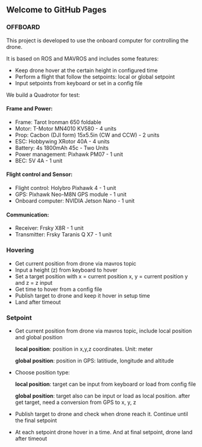 ## Welcome to GitHub Pages

### OFFBOARD
<!-- Markdown is a lightweight and easy-to-use syntax for styling your writing. It includes conventions for -->
This project is developed to use the onboard computer for controlling the drone. 

It is based on ROS and MAVROS and includes some features:

- Keep drone hover at the certain height in configured time
- Perform a flight that follow the setpoints: local or global setpoint
- Input setpoints from keyboard or set in a config file

We build a Quadrotor for test:

#### Frame and Power:
- Frame: Tarot Ironman 650 foldable
- Motor: T-Motor MN4010 KV580 - 4 units
- Prop: Cacbon (DJI form) 15x5.5in (CW and CCW) - 2 units
- ESC: Hobbywing XRotor 40A - 4 units
- Battery: 4s 1800mAh 45c - Two Units
- Power management: Pixhawk PM07 - 1 unit
- BEC: 5V 4A - 1 unit

#### Flight control and Sensor:
- Flight control: Holybro Pixhawk 4 - 1 unit
- GPS: Pixhawk Neo-M8N GPS module - 1 unit
- Onboard computer: NVIDIA Jetson Nano - 1 unit

#### Communication:
- Receiver: Frsky X8R - 1 unit
- Transmitter: Frsky Taranis Q X7 - 1 unit

<!-- ```markdown
Syntax highlighted code block

# Header 1
## Header 2
### Header 3

- Bulleted
- List

1. Numbered
2. List

**Bold** and _Italic_ and `Code` text

[Link](url) and ![Image](src)
``` -->
### Hovering
- Get current position from drone via mavros topic
- Input a height (z) from keyboard to hover
- Set a target position with x = current position x, y = current position y and z = z input
- Get time to hover from a config file
- Publish target to drone and keep it hover in setup time
- Land after timeout

### Setpoint
- Get current position from drone via mavros topic, include local position and global position

  **local position**: position in x,y,z coordinates. Unit: meter
  
  **global position**: position in GPS: latitiude, longitude and altitude
- Choose position type:
  
  **local position**: target can be input from keyboard or load from config file
  
  **global position**: target also can be input or load as local position. after get target, need a conversion from GPS to x, y, z
- Publish target to drone and check when drone reach it. Continue until the final setpoint
- At each setpoint drone hover in a time. And at final setpoint, drone land after timeout


<!-- For more details see [GitHub Flavored Markdown](https://guides.github.com/features/mastering-markdown/). -->

<!-- ### Jekyll Themes

Your Pages site will use the layout and styles from the Jekyll theme you have selected in your [repository settings](https://github.com/congtranv/offboard/settings/pages). The name of this theme is saved in the Jekyll `_config.yml` configuration file.

### Support or Contact

Having trouble with Pages? Check out our [documentation](https://docs.github.com/categories/github-pages-basics/) or [contact support](https://support.github.com/contact) and we’ll help you sort it out.
-->
